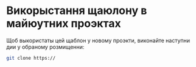 # Викорыстання щаюлону в майюутних проэктах
Щоб выкористаты цей щаблон у новому  проэкти, виконайте наступни дии у обраному розмищенни:
```bash
git clone https://
```
